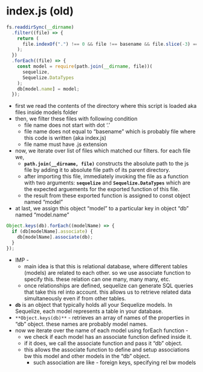 # index.js (old)

```jsx
fs.readdirSync(__dirname)
  .filter((file) => {
    return (
      file.indexOf(".") !== 0 && file !== basename && file.slice(-3) === ".js"
    );
  })
  .forEach((file) => {
    const model = require(path.join(__dirname, file))(
      sequelize,
      Sequelize.DataTypes
    );
    db[model.name] = model;
  });
```

- first we read the contents of the directory where this script is loaded aka files inside models folder
- then, we filter these files with following condition
    - file name does not start with dot ‘.’
    - file name does not equal to “basename” which is probably file where this code is written (aka index.js)
    - file name must have .js extension
- now, we iterate over list of files which matched our filters. for each file we,
    - **`path.join(__dirname, file)`** constructs the absolute path to the js file by adding it to absolute file path of its parent directory.
    - after importing this file, immediately invoking the file as a function with two arguments: **`sequelize`** and **`Sequelize.DataTypes`** which are the expected arguements for the exported function of this file.
    - the result from these exported function is assigned to const object named “model”
- at last, we assign this object “model” to a particular key in object “db” named “model.name”

```jsx
Object.keys(db).forEach((modelName) => {
  if (db[modelName].associate) {
    db[modelName].associate(db);
  }
});
```

- IMP -
    - main idea is that this is relational database, where different tables (models) are related to each other. so we use associate function to specify this. these relation can one many, many many, etc.
    - once relationships are defined, sequelize can generate SQL queries that take this rel into account. this allows us to retrieve related data simultaneously even if from other tables.
- **`db`** is an object that typically holds all your Sequelize models. In Sequelize, each model represents a table in your database.
- `**Object.keys(db)**` - retrieves an array of names of the properties in “db” object. these names are probably model names.
- now we iterate over the name of each model using forEach function -
    - we check if each model has an associate function defined inside it.
    - if it does, we call the associate function and pass it “db” object.
    - this allows the associate function to define and setup associations bw this model and other models in the “db” object.
        - such association are like - foreign keys, specifying rel bw models